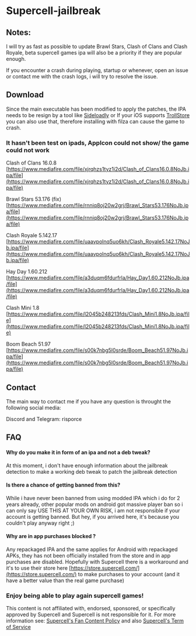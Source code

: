 # Supercell-jailbreak
## Notes: ##

I will try as fast as possible to update Brawl Stars, Clash of Clans and Clash Royale, beta supercell games ipa will also be a priority if they are popular enough.

If you encounter a crash during playing, startup or whenever, open an issue or contact me with the crash logs, i will try to resolve the issue.


## Download ##

Since the main executable has been modified to apply the patches, the IPA needs to be resign by a tool like [Sideloadly](https://sideloadly.io/) or If your iOS supports [TrollStore](https://github.com/opa334/TrollStore) you can also use that, therefore installing with filza can cause the game to crash.

### It hasn't been test on ipads, AppIcon could not show/ the game could not work ###

Clash of Clans 16.0.8 [https://www.mediafire.com/file/xjrqhzs1tyz1i2d/Clash_of_Clans16.0.8NoJb.ipa/file](https://www.mediafire.com/file/xjrqhzs1tyz1i2d/Clash_of_Clans16.0.8NoJb.ipa/file)

Brawl Stars 53.176 (fix) [https://www.mediafire.com/file/rnniq8oj20w2grj/Brawl_Stars53.176NoJb.ipa/file](https://www.mediafire.com/file/rnniq8oj20w2grj/Brawl_Stars53.176NoJb.ipa/file)

Clash Royale 5.142.17 [https://www.mediafire.com/file/uaavpolnq5uo6kh/Clash_Royale5.142.17NoJb.ipa/file](https://www.mediafire.com/file/uaavpolnq5uo6kh/Clash_Royale5.142.17NoJb.ipa/file)

Hay Day 1.60.212 [https://www.mediafire.com/file/a3duqm6fdurfrla/Hay_Day1.60.212NoJb.ipa/file](https://www.mediafire.com/file/a3duqm6fdurfrla/Hay_Day1.60.212NoJb.ipa/file)

Clash Mini 1.8 [https://www.mediafire.com/file/l2045b248213fds/Clash_Mini1.8NoJb.ipa/file](https://www.mediafire.com/file/l2045b248213fds/Clash_Mini1.8NoJb.ipa/file)

Boom Beach 51.97 [https://www.mediafire.com/file/s00k7nbg5l0srde/Boom_Beach51.97NoJb.ipa/file](https://www.mediafire.com/file/s00k7nbg5l0srde/Boom_Beach51.97NoJb.ipa/file)

## Contact ##
The main way to contact me if you have any question is throught the following social media:

Discord and Telegram: risporce

## FAQ ##

####  Why do you make it in form of an ipa and not a deb tweak? ####
At this moment, i don't have enough information about the jailbreak detection to make a working deb tweak to patch the jailbreak detection

#### Is there a chance of getting banned from this? #### 
While i have never been banned from using modded IPA which i do for 2 years already, other popular mods on android got massive player ban so i can only say USE THIS AT YOUR OWN RISK, i am not responsible if your account is getting banned. But hey, if you arrived here, it's because you couldn't play anyway right ;)

#### Why are in app purchases blocked ? ####
Any repackaged IPA and the same applies for Android with repackaged APKs, they has not been officially installed from the store and in app purchases are disabled. Hopefully with Supercell there is a workaround and it's to use their store here [https://store.supercell.com/](https://store.supercell.com/) to make purchases to your account (and it have a better value than the real game purchase)

### Enjoy being able to play again supercell games! ###
This content is not affiliated with, endorsed, sponsored, or specifically approved by Supercell and Supercell is not responsible for it. For more information see: [Supercell's Fan Content Policy](https://supercell.com/en/fan-content-policy/) and also [Supercell's Term of Service](https://supercell.com/en/terms-of-service/)
